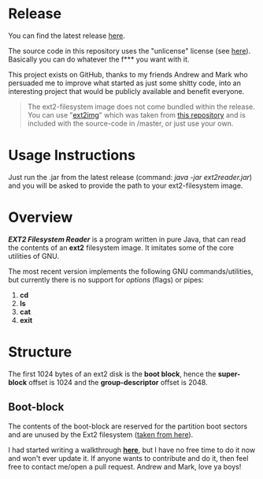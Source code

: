 # Release
You can find the latest release [here](https://github.com/soutzis/EXT2-Filesystem-Reader/releases). 

The source code in this repository uses the "unlicense" license (see [here](https://github.com/soutzis/EXT2-Filesystem-Reader/blob/master/LICENSE)). Basically you can do whatever the f*** you want with it. 

This project exists on GitHub, thanks to my friends Andrew and Mark who persuaded me to improve what started as just some shitty code, into an interesting project that would be publicly available and benefit everyone.

> The ext2-filesystem image does not come bundled within the release. You can use "[ext2img](https://github.com/soutzis/EXT2-Filesystem-Reader/blob/master/ext2img)" which was taken from [this repository](https://github.com/Matoran/ext2-reader) and is included with the source-code in /master, or just use your own.

# Usage Instructions
Just run the .jar from the latest release (command: *java -jar ext2reader.jar*) and you will be asked to provide the path to your ext2-filesystem image.

# Overview
***EXT2 Filesystem Reader*** is a program written in pure Java, that can read the contents of an **ext2** filesystem
image. It imitates some of the core utilities of GNU.

The most recent version implements the following GNU commands/utilities, but currently there is no support for *options* (flags) or pipes:

1. **cd**
2. **ls**
3. **cat**
4. **exit**

# Structure
The first 1024 bytes of an ext2 disk is the **boot block**, hence the **super-block** offset is 1024 and the 
**group-descriptor** offset is 2048.

## Boot-block
The contents of the boot-block are reserved for the partition boot sectors and are unused by the Ext2 filesystem 
([taken from here](http://cs.smith.edu/~nhowe/Teaching/csc262/oldlabs/ext2.html)).

I had started writing a walkthrough **[here](https://soutzis.github.io/EXT2-Filesystem-Reader/)**, but I have no free time to do it now and won't ever update it. If anyone wants to contribute and do it, then feel free to contact me/open a pull request. Andrew and Mark, love ya boys!
